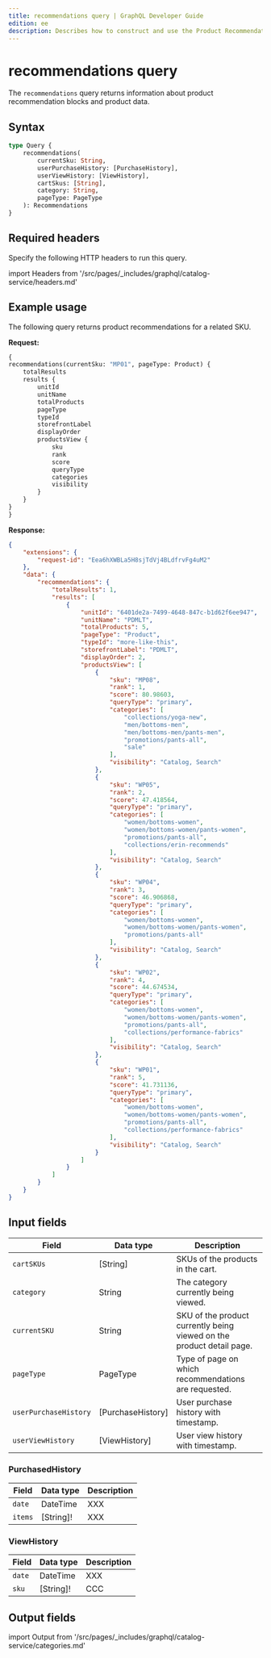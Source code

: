 ```yaml
---
title: recommendations query | GraphQL Developer Guide
edition: ee
description: Describes how to construct and use the Product Recommendations recommendations query.
---
```


# recommendations query

The `recommendations` query returns information about product recommendation blocks and product data.

## Syntax

```graphql
type Query {
    recommendations(
        currentSku: String,
        userPurchaseHistory: [PurchaseHistory],
        userViewHistory: [ViewHistory],
        cartSkus: [String],
        category: String,
        pageType: PageType
    ): Recommendations
}
```

## Required headers

Specify the following HTTP headers to run this query.

import Headers from '/src/pages/_includes/graphql/catalog-service/headers.md'

<Headers />

## Example usage

The following query returns product recommendations for a related SKU.

**Request:**

```graphql
{
recommendations(currentSku: "MP01", pageType: Product) {
    totalResults
    results {
        unitId
        unitName
        totalProducts
        pageType
        typeId
        storefrontLabel
        displayOrder
        productsView {
            sku
            rank
            score
            queryType
            categories
            visibility
        }
    }
}
}
```

**Response:**

```json
{
    "extensions": {
        "request-id": "Eea6hXWBLa5H8sjTdVj4BLdfrvFg4uM2"
    },
    "data": {
        "recommendations": {
            "totalResults": 1,
            "results": [
                {
                    "unitId": "6401de2a-7499-4648-847c-b1d62f6ee947",
                    "unitName": "PDMLT",
                    "totalProducts": 5,
                    "pageType": "Product",
                    "typeId": "more-like-this",
                    "storefrontLabel": "PDMLT",
                    "displayOrder": 2,
                    "productsView": [
                        {
                            "sku": "MP08",
                            "rank": 1,
                            "score": 80.98603,
                            "queryType": "primary",
                            "categories": [
                                "collections/yoga-new",
                                "men/bottoms-men",
                                "men/bottoms-men/pants-men",
                                "promotions/pants-all",
                                "sale"
                            ],
                            "visibility": "Catalog, Search"
                        },
                        {
                            "sku": "WP05",
                            "rank": 2,
                            "score": 47.418564,
                            "queryType": "primary",
                            "categories": [
                                "women/bottoms-women",
                                "women/bottoms-women/pants-women",
                                "promotions/pants-all",
                                "collections/erin-recommends"
                            ],
                            "visibility": "Catalog, Search"
                        },
                        {
                            "sku": "WP04",
                            "rank": 3,
                            "score": 46.906868,
                            "queryType": "primary",
                            "categories": [
                                "women/bottoms-women",
                                "women/bottoms-women/pants-women",
                                "promotions/pants-all"
                            ],
                            "visibility": "Catalog, Search"
                        },
                        {
                            "sku": "WP02",
                            "rank": 4,
                            "score": 44.674534,
                            "queryType": "primary",
                            "categories": [
                                "women/bottoms-women",
                                "women/bottoms-women/pants-women",
                                "promotions/pants-all",
                                "collections/performance-fabrics"
                            ],
                            "visibility": "Catalog, Search"
                        },
                        {
                            "sku": "WP01",
                            "rank": 5,
                            "score": 41.731136,
                            "queryType": "primary",
                            "categories": [
                                "women/bottoms-women",
                                "women/bottoms-women/pants-women",
                                "promotions/pants-all",
                                "collections/performance-fabrics"
                            ],
                            "visibility": "Catalog, Search"
                        }
                    ]
                }
            ]
        }
    }
}
```

## Input fields

Field | Data type | Description
--- | --- | ---
`cartSKUs` | [String] | SKUs of the products in the cart.
`category` | String | The category currently being viewed.
`currentSKU` | String |  SKU of the product currently being viewed on the product detail page.
`pageType` | PageType | Type of page on which recommendations are requested.
`userPurchaseHistory` | [PurchaseHistory] | User purchase history with timestamp.
`userViewHistory` | [ViewHistory] | User view history with timestamp.

### PurchasedHistory

Field | Data type | Description
--- | --- | ---
`date` | DateTime | XXX
`items` | [String]! | XXX

### ViewHistory

Field | Data type | Description
--- | --- | ---
`date` | DateTime | XXX
`sku` | [String]! | CCC

## Output fields

import Output from '/src/pages/_includes/graphql/catalog-service/categories.md'

<Output />
